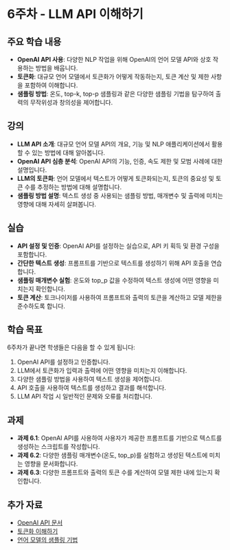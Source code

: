 # 6주차 - LLM API 이해하기

## 주요 학습 내용

- **OpenAI API 사용**: 다양한 NLP 작업을 위해 OpenAI의 언어 모델 API와 상호 작용하는 방법을 배웁니다.
- **토큰화**: 대규모 언어 모델에서 토큰화가 어떻게 작동하는지, 토큰 계산 및 제한 사항을 포함하여 이해합니다.
- **샘플링 방법**: 온도, top-k, top-p 샘플링과 같은 다양한 샘플링 기법을 탐구하여 출력의 무작위성과 창의성을 제어합니다.

## 강의

- **LLM API 소개**: 대규모 언어 모델 API의 개요, 기능 및 NLP 애플리케이션에서 활용할 수 있는 방법에 대해 알아봅니다.
- **OpenAI API 심층 분석**: OpenAI API의 기능, 인증, 속도 제한 및 모범 사례에 대한 설명입니다.
- **LLM의 토큰화**: 언어 모델에서 텍스트가 어떻게 토큰화되는지, 토큰의 중요성 및 토큰 수를 추정하는 방법에 대해 설명합니다.
- **샘플링 방법 설명**: 텍스트 생성 중 사용되는 샘플링 방법, 매개변수 및 출력에 미치는 영향에 대해 자세히 살펴봅니다.

## 실습

- **API 설정 및 인증**: OpenAI API를 설정하는 실습으로, API 키 획득 및 환경 구성을 포함합니다.
- **간단한 텍스트 생성**: 프롬프트를 기반으로 텍스트를 생성하기 위해 API 호출을 연습합니다.
- **샘플링 매개변수 실험**: 온도와 top_p 값을 수정하여 텍스트 생성에 어떤 영향을 미치는지 확인합니다.
- **토큰 계산**: 토크나이저를 사용하여 프롬프트와 출력의 토큰을 계산하고 모델 제한을 준수하도록 합니다.

## 학습 목표

6주차가 끝나면 학생들은 다음을 할 수 있게 됩니다:

1. OpenAI API를 설정하고 인증합니다.
2. LLM에서 토큰화가 입력과 출력에 어떤 영향을 미치는지 이해합니다.
3. 다양한 샘플링 방법을 사용하여 텍스트 생성을 제어합니다.
4. API 호출을 사용하여 텍스트를 생성하고 결과를 해석합니다.
5. LLM API 작업 시 일반적인 문제와 오류를 처리합니다.

## 과제

- **과제 6.1**: OpenAI API를 사용하여 사용자가 제공한 프롬프트를 기반으로 텍스트를 생성하는 스크립트를 작성합니다.
- **과제 6.2**: 다양한 샘플링 매개변수(온도, top_p)를 실험하고 생성된 텍스트에 미치는 영향을 문서화합니다.
- **과제 6.3**: 다양한 프롬프트와 출력의 토큰 수를 계산하여 모델 제한 내에 있는지 확인합니다.

## 추가 자료

- [OpenAI API 문서](https://platform.openai.com/docs/)
- [토큰화 이해하기](https://platform.openai.com/tokenizer)
- [언어 모델의 샘플링 기법](https://huggingface.co/blog/how-to-generate)

```{tableofcontents}

```
